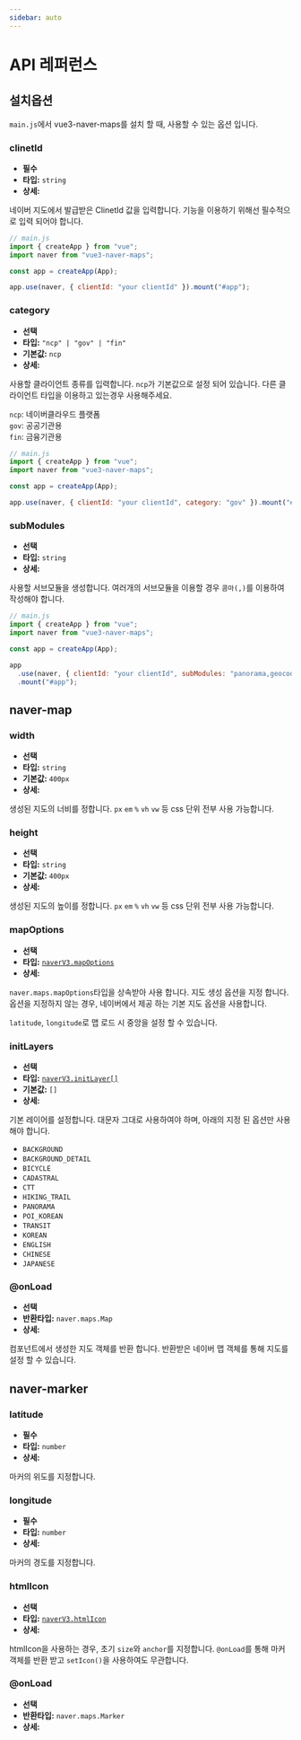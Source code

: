 ```yaml
---
sidebar: auto
---
```


# API 레퍼런스

## 설치옵션

`main.js`에서 vue3-naver-maps를 설치 할 때, 사용할 수 있는 옵션 입니다.

### clinetId

- **필수**
- **타입:** `string`
- **상세:**

네이버 지도에서 발급받은 ClinetId 값을 입력합니다. 기능을 이용하기 위해선 필수적으로 입력 되어야 합니다.

```javascript
// main.js
import { createApp } from "vue";
import naver from "vue3-naver-maps";

const app = createApp(App);

app.use(naver, { clientId: "your clientId" }).mount("#app");
```

### category

- **선택**
- **타입:** `"ncp" | "gov" | "fin"`
- **기본값:** `ncp`
- **상세:**

사용할 클라이언트 종류를 입력합니다. `ncp`가 기본값으로 설정 되어 있습니다. 다른 클라이언트 타입을 이용하고 있는경우 사용해주세요.

`ncp`: 네이버클라우드 플랫폼<br/>
`gov`: 공공기관용<br/>
`fin`: 금융기관용

```javascript
// main.js
import { createApp } from "vue";
import naver from "vue3-naver-maps";

const app = createApp(App);

app.use(naver, { clientId: "your clientId", category: "gov" }).mount("#app");
```

### subModules

- **선택**
- **타입:** `string`
- **상세:**

사용할 서브모듈을 생성합니다. 여러개의 서브모듈을 이용할 경우 `콤마(,)`를 이용하여 작성해야 합니다.

```javascript
// main.js
import { createApp } from "vue";
import naver from "vue3-naver-maps";

const app = createApp(App);

app
  .use(naver, { clientId: "your clientId", subModules: "panorama,geocoder" })
  .mount("#app");
```

## naver-map

### width

- **선택**
- **타입:** `string`
- **기본값:** `400px`
- **상세:**

생성된 지도의 너비를 정합니다. `px` `em` `%` `vh` `vw` 등 css 단위 전부 사용 가능합니다.

### height

- **선택**
- **타입:** `string`
- **기본값:** `400px`
- **상세:**

생성된 지도의 높이를 정합니다. `px` `em` `%` `vh` `vw` 등 css 단위 전부 사용 가능합니다.

### mapOptions

- **선택**
- **타입:** [`naverV3.mapOptions`](../types/define.html#mapoptions)
- **상세:**

`naver.maps.mapOptions`타입을 상속받아 사용 합니다. 지도 생성 옵션을 지정 합니다. 옵션을 지정하지 않는 경우, 네이버에서 제공 하는 기본 지도 옵션을 사용합니다.

`latitude`, `longitude`로 맵 로드 시 중앙을 설정 할 수 있습니다.

### initLayers

- **선택**
- **타입:** [`naverV3.initLayer[]`](../types/define.html#initlayer)
- **기본값:** `[]`
- **상세:**

기본 레이어를 설정합니다. 대문자 그대로 사용하여야 하며, 아래의 지정 된 옵션만 사용해야 합니다.

- `BACKGROUND`
- `BACKGROUND_DETAIL`
- `BICYCLE`
- `CADASTRAL`
- `CTT`
- `HIKING_TRAIL`
- `PANORAMA`
- `POI_KOREAN`
- `TRANSIT`
- `KOREAN`
- `ENGLISH`
- `CHINESE`
- `JAPANESE`

### @onLoad

- **선택**
- **반환타입:** `naver.maps.Map`
- **상세:**

컴포넌트에서 생성한 지도 객체를 반환 합니다. 반환받은 네이버 맵 객체를 통해 지도를 설정 할 수 있습니다.

## naver-marker

### latitude

- **필수**
- **타입:** `number`
- **상세:**

마커의 위도를 지정합니다.

### longitude

- **필수**
- **타입:** `number`
- **상세:**

마커의 경도를 지정합니다.

### htmlIcon

- **선택**
- **타입:** [`naverV3.htmlIcon`](../types/define.html#htmlicon)
- **상세:**

htmlIcon을 사용하는 경우, 초기 `size`와 `anchor`를 지정합니다. `@onLoad`를 통해 마커 객체를 반환 받고 `setIcon()`을 사용하여도 무관합니다.

### @onLoad

- **선택**
- **반환타입:** `naver.maps.Marker`
- **상세:**
